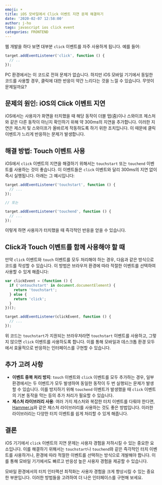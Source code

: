 ```yaml
---
emoji: ☀️
title: iOS 모바일에서 Click 이벤트 지연 문제 해결하기
date: '2020-02-07 12:58:00'
author: j-ho
tags: javascript ios click event
categories: FRONTEND
---
```


웹 개발을 하다 보면 대부분 `click` 이벤트를 자주 사용하게 됩니다. 예를 들어:

```javascript
target.addEventListener('click', function () {
  // ..
});
```

PC 환경에서는 이 코드로 전혀 문제가 없습니다. 하지만 iOS 모바일 기기에서 동일한 코드를 사용할 경우, 클릭에 대한 반응이 약간 느리다는 것을 느낄 수 있습니다. 무엇이 문제일까요?

## 문제의 원인: iOS의 Click 이벤트 지연

iOS에서는 사용자가 화면을 터치했을 때 해당 동작이 더블 탭(줌)이나 스와이프 제스처와 같은 다른 동작이 아닌지 확인하기 위해 약 300ms의 지연을 추가합니다. 이러한 지연은 제스처 및 스와이프가 올바르게 작동하도록 하기 위한 조치입니다. 이 때문에 클릭 이벤트가 느리게 반응하는 문제가 발생합니다.

## 해결 방법: Touch 이벤트 사용

iOS에서 `click` 이벤트의 지연을 해결하기 위해서는 `touchstart` 또는 `touchend` 이벤트를 사용하는 것이 좋습니다. 이 이벤트들은 `click` 이벤트와 달리 300ms의 지연 없이 즉시 실행됩니다. 아래는 그 예시입니다:

```javascript
target.addEventListener('touchstart', function () {
  // ...
});

// 또는

target.addEventListener('touchend', function () {
  // ...
});
```

이렇게 하면 사용자가 터치했을 때 즉각적인 반응을 얻을 수 있습니다.

## Click과 Touch 이벤트를 함께 사용해야 할 때

만약 `click` 이벤트와 `touch` 이벤트를 모두 처리해야 하는 경우, 다음과 같은 방식으로 코드를 작성할 수 있습니다. 이 방법은 브라우저 환경에 따라 적절한 이벤트를 선택하여 사용할 수 있게 해줍니다:

```javascript
var clickEvent = (function () {
  if ('ontouchstart' in document.documentElement) {
    return 'touchstart';
  } else {
    return 'click';
  }
})();

target.addEventListener(clickEvent, function () {
  // ...
});
```

위 코드는 `touchstart`가 지원되는 브라우저라면 `touchstart` 이벤트를 사용하고, 그렇지 않으면 `click` 이벤트를 사용하도록 합니다. 이를 통해 모바일과 데스크톱 환경 모두에서 효율적으로 반응하는 인터페이스를 구현할 수 있습니다.

## 추가 고려 사항

- **이벤트 중복 처리 방지**: `touch` 이벤트와 `click` 이벤트를 모두 추가하는 경우, 일부 환경에서는 두 이벤트가 모두 발생하여 동일한 동작이 두 번 실행되는 문제가 발생할 수 있습니다. 이를 방지하기 위해 `touchend` 이벤트가 발생했을 때 `click` 이벤트의 기본 동작을 막는 등의 추가 처리가 필요할 수 있습니다.
- **제스처 라이브러리 사용**: 여러 가지 제스처와 복잡한 터치 이벤트를 다뤄야 한다면, [Hammer.js](https://hammerjs.github.io/)와 같은 제스처 라이브러리를 사용하는 것도 좋은 방법입니다. 이러한 라이브러리는 다양한 터치 이벤트를 쉽게 처리할 수 있게 해줍니다.

## 결론

iOS 기기에서 `click` 이벤트의 지연 문제는 사용자 경험을 저하시킬 수 있는 중요한 요소입니다. 이를 해결하기 위해서는 `touchstart`나 `touchend`와 같은 즉각적인 터치 이벤트를 사용하거나, 환경에 따라 적절한 이벤트를 선택하는 방식으로 개발해야 합니다. 이를 통해 모바일 기기에서도 빠르고 반응성 높은 사용자 경험을 제공할 수 있습니다.

모바일 환경에서의 터치 인터랙션 최적화는 사용자 경험을 크게 향상시킬 수 있는 중요한 부분입니다. 이러한 방법들을 고려하여 더 나은 인터페이스를 구현해 보세요.

```toc

```
